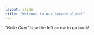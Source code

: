 ```yaml
---
layout: slide
title: "Welcome to our second slide!"
---
```

_"Bella Ciao"_
Use the left arrow to go back!
